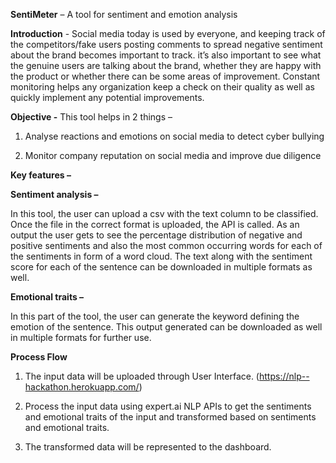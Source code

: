 ﻿**SentiMeter** – A tool for sentiment and emotion analysis 

**Introduction** - Social media today is used by everyone, and keeping track of the competitors/fake users posting comments to spread negative sentiment about the brand becomes important to track. it’s also important to see what the genuine users are talking about the brand, whether they are happy with the product or whether there can be some areas of improvement. Constant monitoring helps any organization keep a check on their quality as well as quickly implement any potential improvements. 


**Objective -** This tool helps in 2 things – 

1. Analyse reactions and emotions on social media to detect cyber bullying 

2. Monitor company reputation on social media and improve due diligence


**Key features –** 

**Sentiment analysis –** 

In this tool, the user can upload a csv with the text column to be classified. Once the file in the correct format is uploaded, the API is called. As an output the user gets to see the percentage distribution of negative and positive sentiments and also the most common occurring words for each of the sentiments in form of a word cloud. The text along with the sentiment score for each of the sentence can be downloaded in multiple formats as well. 

**Emotional traits –** 

In this part of the tool, the user can generate the keyword defining the emotion of the sentence. This output generated can be downloaded as well in multiple formats for further use.









**Process Flow**



1. The input data will be uploaded through User Interface. (https://nlp--hackathon.herokuapp.com/)

2. Process the input data using expert.ai NLP APIs to get the sentiments and emotional traits of the input and transformed based on sentiments and emotional traits.

3. The transformed data will be represented to the dashboard.
